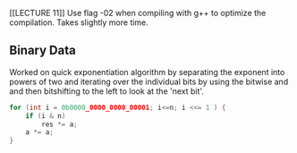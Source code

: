 [[LECTURE 11]]
Use flag -02 when compiling with g++ to optimize the compilation.
Takes slightly more time.
## Binary Data

Worked on quick exponentiation algorithm by separating the exponent into powers of two and iterating over the individual bits by using the bitwise and and then bitshifting to the left to look at the 'next bit'.
```c
for (int i = 0b0000_0000_0000_00001; i<=n; i <<= 1 ) {
	if (i & n)
		res *= a;
	a *= a;
}
```